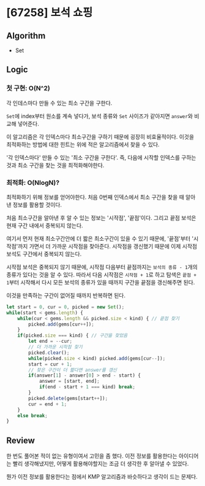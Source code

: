 # [67258] 보석 쇼핑
## Algorithm
- Set
## Logic
### 첫 구현: O(N^2)
각 인데스마다 만들 수 있는 최소 구간을 구한다.

`Set`에 index부터 원소를 계속 넣다가, 보석 종류와 `Set` 사이즈가 같아지면 `answer`와 비교해 넣어준다.

이 알고리즘은 각 인덱스마다 최소구간을 구하기 때문에 굉장히 비효율적이다. 이것을 최적화하는 방법에 대한 힌트는 위에 적은 알고리즘에서 찾을 수 있다.

'각 인덱스마다' 만들 수 있는 '최소 구간을 구한다'. 즉, 다음에 시작할 인덱스를 구하는 것과 최소 구간을 찾는 것을 최적화해야한다.

### 최적화: O(NlogN)?
최적화하기 위해 정보를 얻어야한다. 처음 0번째 인덱스에서 최소 구간을 찾을 때 알아낸 정보를 활용할 것이다.

처음 최소구간을 알아낸 후 알 수 있는 정보는 '시작점', '끝점'이다. 그리고 끝점 보석은 현재 구간 내에서 중복되지 않는다.

여기서 먼저 현재 최소구간안에 더 짧은 최소구간이 있을 수 있기 때문에, '끝점'부터 '시작점'까지 가면서 더 가까운 시작점을 찾아준다.
시작점을 갱신했기 때문에 이제 시작점 보석도 구간에서 중복되지 않는다.

시작점 보석은 중복되지 않기 때문에, 시작점 다음부터 끝점까지는 `보석의 종류 - 1`개의 종류가 있다는 것을 알 수 있다.
따라서 다음 시작점은 `시작점 + 1`로 하고 탐색은 `끝점 + 1`부터 시작해서 다시 모든 보석의 종류가 있을 때까지 구간을 끝점을 갱신해주면 된다.

이것을 만족하는 구간이 없어질 때까지 반복하면 된다.

```js
let start = 0, cur = 0, picked = new Set();
while(start < gems.length) {
    while(cur < gems.length && picked.size < kind) { // 끝점 찾기
        picked.add(gems[cur++]);
    }
    if(picked.size === kind) { // 구간을 찾았음
        let end = --cur;
        // 더 가까운 시작점 찾기
        picked.clear();
        while(picked.size < kind) picked.add(gems[cur--]);
        start = cur + 1;
        // 찾은 구간이 더 짧다면 answer를 갱신
        if(answer[1] - answer[0] > end - start) {
            answer = [start, end];
            if(end - start + 1 === kind) break;
        }
        picked.delete(gems[start++]);
        cur = end + 1;
    }
    else break;
}
```

## Review
한 번도 풀어본 적이 없는 유형이여서 고민을 좀 했다.
이전 정보를 활용한다는 아이디어는 빨리 생각해냈지만, 어떻게 활용해야할지는 조금 더 생각한 후 알아낼 수 있었다.

뭔가 이전 정보를 활용한다는 점에서 KMP 알고리즘과 바슷하다고 생각이 드는 문제다.